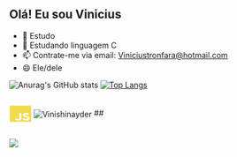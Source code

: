 ## Olá! Eu sou Vinicius
- 🔭 Estudo
- 🌱 Estudando linguagem C
- 📫 Contrate-me via email: Viniciustronfara@hotmail.com
- 😄 Ele/dele

![Anurag's GitHub stats](https://github-readme-stats.vercel.app/api?username=Vinishinayder&show_icons=true&theme=dracula)
[![Top Langs](https://github-readme-stats.vercel.app/api/top-langs/?username=vinishinayder&hide_progress=true)](https://github.com/anuraghazra/github-readme-stats)
##
  <img align="center" alt="Rafa-Js" height="30" width="40" src="https://raw.githubusercontent.com/devicons/devicon/master/icons/javascript/javascript-plain.svg">
<img align="center" alt="Vinishinayder" height="30" width="40" src="https://cdn.jsdelivr.net/gh/devicons/devicon/icons/c/c-original.svg" />
##

  
  ##
 <div> 
    <a href="https://instagram.com/boobooddyy"_blank"><img src="https://img.shields.io/badge/-Instagram-%23E4405F?style=for-the-badge&logo=instagram&logoColor=white" target="_blank"></a>
    
   ##
   <div>
 
